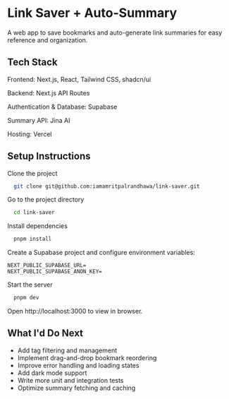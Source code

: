 
# Link Saver + Auto-Summary

A web app to save bookmarks and auto-generate link summaries for easy reference and organization.
## Tech Stack
Frontend: Next.js, React, Tailwind CSS, shadcn/ui

Backend: Next.js API Routes

Authentication & Database: Supabase

Summary API: Jina AI

Hosting: Vercel
## Setup Instructions

Clone the project

```bash
  git clone git@github.com:iamamritpalrandhawa/link-saver.git
```

Go to the project directory

```bash
  cd link-saver
```

Install dependencies
```bash
  pnpm install
```
Create a Supabase project and configure environment variables:

```.env
NEXT_PUBLIC_SUPABASE_URL=
NEXT_PUBLIC_SUPABASE_ANON_KEY=
```
Start the server

```bash
  pnpm dev
```
Open http://localhost:3000 to view in browser.

## What I'd Do Next

- Add tag filtering and management  
- Implement drag-and-drop bookmark reordering  
- Improve error handling and loading states  
- Add dark mode support  
- Write more unit and integration tests  
- Optimize summary fetching and caching
